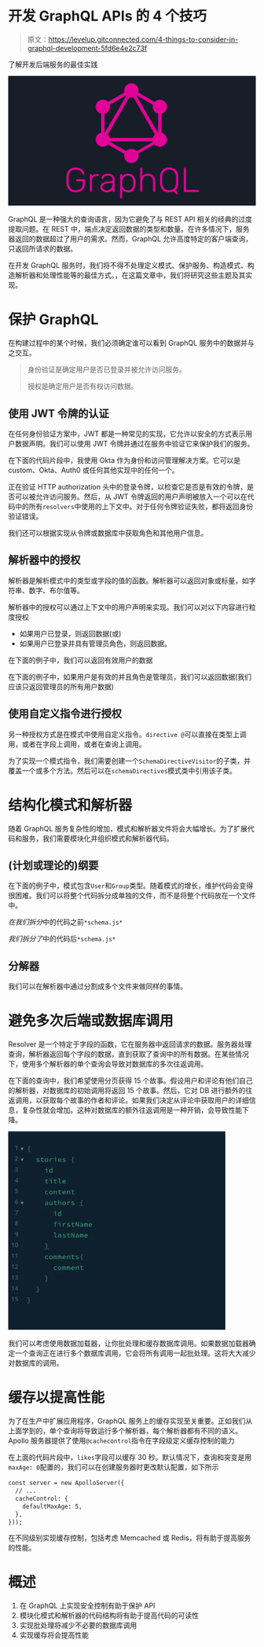# 开发 GraphQL APIs 的 4 个技巧

> 原文：<https://levelup.gitconnected.com/4-things-to-consider-in-graphql-development-5fd6e4e2c73f>

了解开发后端服务的最佳实践

![](img/129f579a2628d7c12bf5597562c0f94a.png)

GraphQL 是一种强大的查询语言，因为它避免了与 REST API 相关的经典的过度提取问题。在 REST 中，端点决定返回数据的类型和数量。在许多情况下，服务器返回的数据超过了用户的需求。然而，GraphQL 允许高度特定的客户端查询，只返回所请求的数据。

在开发 GraphQL 服务时，我们将不得不处理定义模式、保护服务、构造模式、构造解析器和处理性能等的最佳方式。，在这篇文章中，我们将研究这些主题及其实现。

# 保护 GraphQL

在构建过程中的某个时候，我们必须确定谁可以看到 GraphQL 服务中的数据并与之交互。

> 身份验证是确定用户是否已登录并被允许访问服务。
> 
> 授权是确定用户是否有权访问数据。

## 使用 JWT 令牌的认证

在任何身份验证方案中，JWT 都是一种常见的实现，它允许以安全的方式表示用户数据声明。我们可以使用 JWT 令牌并通过在服务中验证它来保护我们的服务。

在下面的代码片段中，我使用 Okta 作为身份和访问管理解决方案。它可以是 custom、Okta、Auth0 或任何其他实现中的任何一个。

正在验证 HTTP authorization 头中的登录令牌，以检查它是否是有效的令牌，是否可以被允许访问服务。然后，从 JWT 令牌返回的用户声明被放入一个可以在代码中的所有`resolvers`中使用的上下文中。对于任何令牌验证失败，都将返回身份验证错误。

我们还可以根据实现从令牌或数据库中获取角色和其他用户信息。

## 解析器中的授权

解析器是解析模式中的类型或字段的值的函数。解析器可以返回对象或标量，如字符串、数字、布尔值等。

解析器中的授权可以通过上下文中的用户声明来实现。我们可以对以下内容进行粒度授权

*   如果用户已登录，则返回数据(或)
*   如果用户已登录并具有管理员角色，则返回数据。

在下面的例子中，我们可以返回有效用户的数据

在下面的例子中，如果用户是有效的并且角色是管理员，我们可以返回数据(我们应该只返回管理员的所有用户数据)

## 使用自定义指令进行授权

另一种授权方式是在模式中使用自定义指令。`directive @`可以直接在类型上调用，或者在字段上调用，或者在查询上调用。

为了实现一个模式指令，我们需要创建一个`SchemaDirectiveVisitor`的子类，并覆盖一个或多个方法。然后可以在`schemaDirectives`模式类中引用该子类。

# 结构化模式和解析器

随着 GraphQL 服务复杂性的增加，模式和解析器文件将会大幅增长。为了扩展代码和服务，我们需要模块化并组织模式和解析器代码。

## (计划或理论的)纲要

在下面的例子中，模式包含`User`和`Group`类型。随着模式的增长，维护代码会变得很困难。我们可以将整个代码拆分成单独的文件，而不是将整个代码放在一个文件中。

*在我们拆分*中的代码之前`*schema.js*`

*我们拆分了*中的代码后`*schema.js*`

## 分解器

我们可以在解析器中通过分割成多个文件来做同样的事情。

# 避免多次后端或数据库调用

Resolver 是一个特定于字段的函数，它在服务器中返回请求的数据。服务器处理查询，解析器返回每个字段的数据，直到获取了查询中的所有数据。在某些情况下，使用多个解析器的单个查询会导致对数据库的多次往返调用。

在下面的查询中，我们希望使用分页获得 15 个故事。假设用户和评论有他们自己的解析器，对数据库的初始调用将返回 15 个故事。然后，它对 DB 进行额外的往返调用，以获取每个故事的作者和评论。如果我们决定从评论中获取用户的详细信息，复杂性就会增加。这种对数据库的额外往返调用是一种开销，会导致性能下降。

![](img/1f2cd47bf7030f204bd38c7b32bf2b9d.png)

我们可以考虑使用数据加载器，让你批处理和缓存数据库调用。如果数据加载器确定一个查询正在进行多个数据库调用，它会将所有调用一起批处理。这将大大减少对数据库的调用。

# 缓存以提高性能

为了在生产中扩展应用程序，GraphQL 服务上的缓存实现至关重要。正如我们从上面学到的，单个查询将导致运行多个解析器，每个解析器都有不同的语义。Apollo 服务器提供了使用`@cachecontrol`指令在字段级定义缓存控制的能力

在上面的代码片段中，`likes`字段可以缓存 30 秒。默认情况下，查询和突变是用`maxAge: 0`配置的，我们可以在创建服务器时更改默认配置，如下所示

```
const server = new ApolloServer({
  // ...
  cacheControl: {
    defaultMaxAge: 5,
  },
}));
```

在不同级别实现缓存控制，包括考虑 Memcached 或 Redis，将有助于提高服务的性能。

# 概述

1.  在 GraphQL 上实现安全控制有助于保护 API
2.  模块化模式和解析器的代码结构将有助于提高代码的可读性
3.  实现批处理将减少不必要的数据库调用
4.  实现缓存将会提高性能